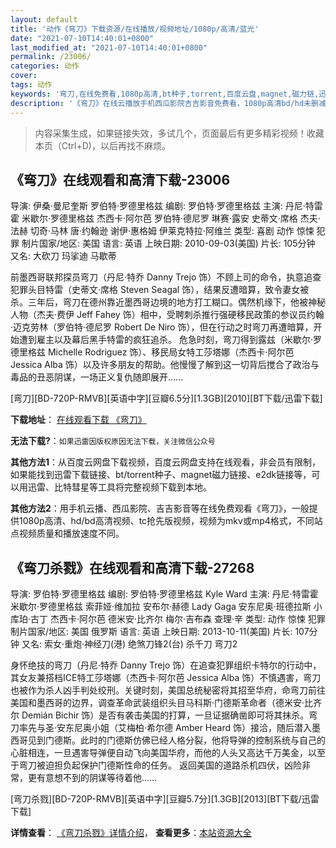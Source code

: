 ```yaml
---
layout: default
title: '动作《弯刀》下载资源/在线播放/视频地址/1080p/高清/蓝光'
date: "2021-07-10T14:40:01+0800"
last_modified_at: "2021-07-10T14:40:01+0800"
permalink: /23006/
categories: 动作
cover:
tags: 动作
keywords: '弯刀,在线免费看,1080p高清,bt种子,torrent,百度云盘,magnet,磁力链,迅雷下载资源'
description: '《弯刀》在线云播放手机西瓜影院吉吉影音免费看，1080p高清bd/hd未删减完整版和tc抢先枪版，mkv/mp4格式，附带bt/torrent种子、magnet/磁力链、百度云盘、网盘资源迅雷下载链接'
---
```


>内容采集生成，如果链接失效，多试几个，页面最后有更多精彩视频！收藏本页（Ctrl+D)，以后再找不麻烦。


## 《弯刀》在线观看和高清下载-23006

导演: 伊桑·曼尼奎斯 罗伯特·罗德里格兹 编剧: 罗伯特·罗德里格兹 主演: 丹尼·特雷霍 米歇尔·罗德里格兹 杰西卡·阿尔芭 罗伯特·德尼罗 琳赛·露安 史蒂文·席格 杰夫·法赫 切奇·马林 唐·约翰逊 谢伊·惠格姆 伊莱克特拉·阿维兰 类型: 喜剧 动作 惊悚 犯罪 制片国家/地区: 美国 语言: 英语 上映日期: 2010-09-03(美国) 片长: 105分钟 又名: 大砍刀 玛挲迪 马歇蒂

前墨西哥联邦探员弯刀（丹尼·特乔 Danny Trejo 饰）不顾上司的命令，执意追查犯罪头目特雷（史蒂文·席格 Steven Seagal 饰），结果反遭暗算，致令妻女被杀。三年后，弯刀在德州靠近墨西哥边境的地方打工糊口。偶然机缘下，他被神秘人物（杰夫·费伊 Jeff Fahey 饰）相中，受聘刺杀推行强硬移民政策的参议员约翰·迈克劳林（罗伯特·德尼罗 Robert De Niro 饰），但在行动之时弯刀再遭暗算，开始遭到雇主以及幕后黑手特雷的疯狂追杀。 危急时刻，弯刀得到露兹（米歇尔·罗德里格兹 Michelle Rodriguez 饰）、移民局女特工莎塔娜（杰西卡·阿尔芭 Jessica Alba 饰）以及许多朋友的帮助。他慢慢了解到这一切背后搅合了政治与毒品的丑恶阴谋，一场正义复仇随即展开……


[弯刀][BD-720P-RMVB][英语中字][豆瓣6.5分][1.3GB][2010][BT下载/迅雷下载]

**下载地址**： [在线观看下载 《弯刀》](https://www.btdx8.com/torrent/machete_2010.html) 


**无法下载?**：`如果迅雷因版权原因无法下载，关注微信公众号 `

**其他方法1**：从百度云网盘下载视频，百度云网盘支持在线观看，非会员有限制，如果能找到迅雷下载链接、bt/torrent种子、magnet磁力链接、e2dk链接等，可以用迅雷、比特彗星等工具将完整视频下载到本地。

**其他方法2**：用手机云播、西瓜影院、吉吉影音等在线免费观看《弯刀》，一般提供1080p高清、hd/bd高清视频、tc抢先版视频，视频为mkv或mp4格式，不同站点视频质量和播放速度不同。


## 《弯刀杀戮》在线观看和高清下载-27268

导演: 罗伯特·罗德里格兹 编剧: 罗伯特·罗德里格兹 Kyle Ward 主演: 丹尼·特雷霍 米歇尔·罗德里格兹 索菲娅·维加拉 安布尔·赫德 Lady Gaga 安东尼奥·班德拉斯 小库珀·古丁 杰西卡·阿尔芭 德米安·比齐尔 梅尔·吉布森 查理·辛 类型: 动作 惊悚 犯罪 制片国家/地区: 美国 俄罗斯 语言: 英语 上映日期: 2013-10-11(美国) 片长: 107分钟 又名: 索女·重炮·神经刀(港) 绝煞刀锋2(台) 杀千刀 弯刀2

身怀绝技的弯刀（丹尼·特乔 Danny Trejo 饰）在追查犯罪组织卡特尔的行动中，其女友兼搭档ICE特工莎塔娜（杰西卡·阿尔芭 Jessica Alba 饰）不慎遇害，弯刀也被作为杀人凶手判处绞刑。关键时刻，美国总统秘密将其招至华府，命弯刀前往美国和墨西哥的边界，调查革命武装组织头目马科斯·门德斯革命者（德米安·比齐尔 Demián Bichir 饰）是否有袭击美国的打算，一旦证据确凿即可将其抹杀。弯刀率先与圣·安东尼奥小姐（艾梅柏·希尔德 Amber Heard 饰）接洽，随后潜入墨西哥见到门德斯。此时的门德斯仿佛已经人格分裂，他将导弹的控制系统与自己的心脏相连，一旦遇害导弹便自动飞向美国华府，而他的人头又高达千万美金，以至于弯刀被迫担负起保护门德斯性命的任务。 返回美国的道路杀机四伏，凶险非常，更有意想不到的阴谋等待着他……


[弯刀杀戮][BD-720P-RMVB][英语中字][豆瓣5.7分][1.3GB][2013][BT下载/迅雷下载]

**详情查看**： [《弯刀杀戮》详情介绍](/movie/27268/)， **查看更多**：[本站资源大全](/movie/t/all/)

